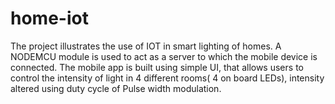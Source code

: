 # home-iot
The project illustrates the use of IOT in smart lighting of homes. A NODEMCU module is used to act as a server to which the mobile device 
is connected. The mobile app is built using simple UI, that allows users to control the intensity of light in 4 different rooms( 4 on board
LEDs), intensity altered using duty cycle of Pulse width modulation.
